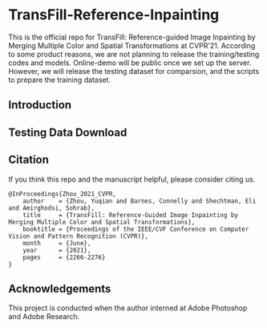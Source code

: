 # TransFill-Reference-Inpainting
This is the official repo for TransFill: Reference-guided Image Inpainting by Merging Multiple Color and Spatial Transformations at CVPR'21. According to some product reasons, we are not planning to release the training/testing codes and models. Online-demo will be public once we set up the server. However, we will release the testing dataset for comparsion, and the scripts to prepare the training dataset. 


## Introduction



## Testing Data Download



## Citation
If you think this repo and the manuscript helpful, please consider citing us.
```
@InProceedings{Zhou_2021_CVPR,
    author    = {Zhou, Yuqian and Barnes, Connelly and Shechtman, Eli and Amirghodsi, Sohrab},
    title     = {TransFill: Reference-Guided Image Inpainting by Merging Multiple Color and Spatial Transformations},
    booktitle = {Proceedings of the IEEE/CVF Conference on Computer Vision and Pattern Recognition (CVPR)},
    month     = {June},
    year      = {2021},
    pages     = {2266-2276}
}
```

## Acknowledgements
This project is conducted when the author interned at Adobe Photoshop and Adobe Research.


